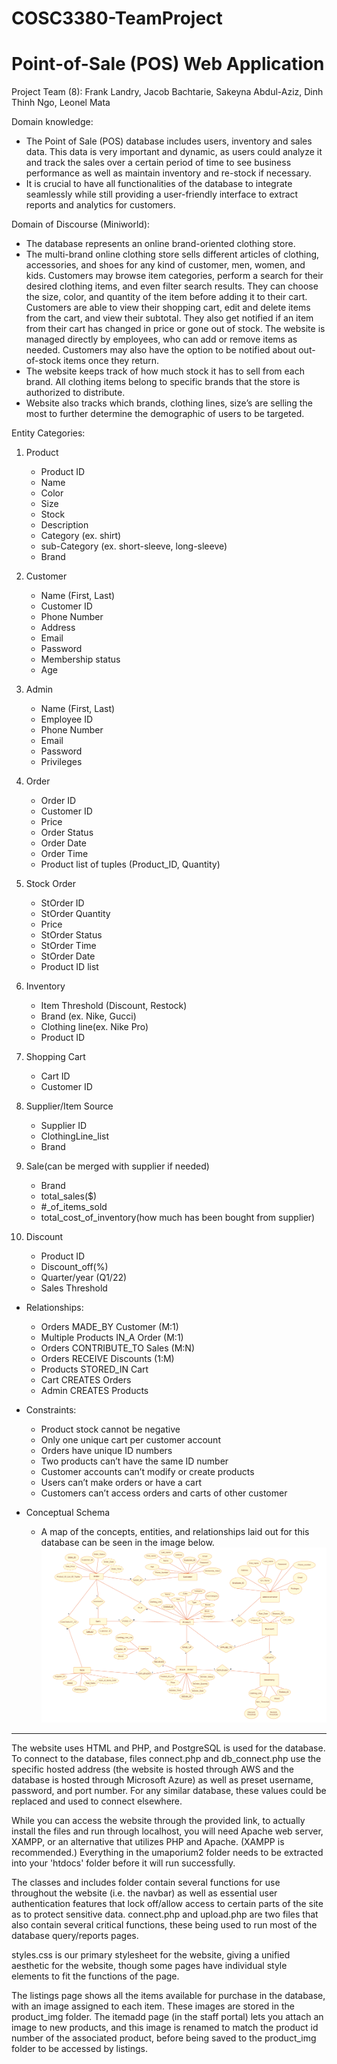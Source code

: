 # COSC3380-TeamProject
# Point-of-Sale (POS) Web Application

Project Team (8): Frank Landry, Jacob Bachtarie, Sakeyna Abdul-Aziz, Dinh Thinh Ngo, Leonel Mata

Domain knowledge:
- The Point of Sale (POS) database includes users, inventory and sales data. This data is very important and dynamic, as users could analyze it and track the sales over a certain period of time to see business performance as well as maintain inventory and re-stock if necessary.
- It is crucial to have all functionalities of the database to integrate seamlessly while still providing a user-friendly interface to extract reports and analytics for customers.

Domain of Discourse (Miniworld):
- The database represents an online brand-oriented clothing store.
- The multi-brand online clothing store sells different articles of clothing, accessories, and shoes for any kind of customer, men, women, and kids. Customers may browse item categories, perform a search for their desired clothing items, and even filter search results. They can choose the size, color, and quantity of the item before adding it to their cart. Customers are able to view their shopping cart, edit and delete items from the cart, and view their subtotal. They also get notified if an item from their cart has changed in price or gone out of stock. The website is managed directly by employees, who can add or remove items as needed. Customers may also have the option to be notified about out-of-stock items once they return.
- The website keeps track of how much stock it has to sell from each brand. All clothing items belong to specific brands that the store is authorized to distribute.
- Website also tracks which brands, clothing lines, size’s are selling the most to further determine the demographic of users to be targeted. 

Entity Categories:
1. Product
    - Product ID
    - Name
    - Color
    - Size
    - Stock
    - Description
    - Category (ex. shirt)
    - sub-Category (ex. short-sleeve, long-sleeve)
    - Brand

2. Customer
    - Name (First, Last)
    - Customer ID
    - Phone Number
    - Address
    - Email
    - Password
    - Membership status
    - Age

3. Admin
    - Name (First, Last)
    - Employee ID
    - Phone Number
    - Email
    - Password
    - Privileges

4. Order
    - Order ID
    - Customer ID
    - Price
    - Order Status
    - Order Date
    - Order Time
    - Product list of tuples (Product_ID, Quantity)

5. Stock Order
    - StOrder ID
    - StOrder Quantity
    - Price
    - StOrder Status
    - StOrder Time
    - StOrder Date
    - Product ID list

6. Inventory
    - Item Threshold (Discount, Restock)
    - Brand (ex. Nike, Gucci)
    - Clothing line(ex. Nike Pro)
    - Product ID

7. Shopping Cart
    - Cart ID
    - Customer ID

8. Supplier/Item Source
    - Supplier ID
    - ClothingLine_list
    - Brand

9. Sale(can be merged with supplier if needed)
    - Brand
    - total_sales($)
    - #_of_items_sold
    - total_cost_of_inventory(how much has been bought from supplier)

10. Discount
    - Product ID
    - Discount_off(%)
    - Quarter/year (Q1/22)
    - Sales Threshold

- Relationships:
    - Orders MADE_BY Customer (M:1)
    - Multiple Products IN_A Order (M:1)
    - Orders CONTRIBUTE_TO Sales (M:N)
    - Orders RECEIVE Discounts (1:M)
    - Products STORED_IN Cart
    - Cart CREATES Orders
    - Admin CREATES Products

- Constraints:
    - Product stock cannot be negative
    - Only one unique cart per customer account
    - Orders have unique ID numbers
    - Two products can’t have the same ID number
    - Customer accounts can’t modify or create products
    - Users can’t make orders or have a cart
    - Customers can’t access orders and carts of other customer

- Conceptual Schema
    - A map of the concepts, entities, and relationships laid out for this database can be seen in the image below.
    ![Screenshot](ERdiagramPicture.png)
   
------------------------------------
The website uses HTML and PHP, and PostgreSQL is used for the database. To connect to the database, files connect.php and db_connect.php use the specific hosted address (the website is hosted through AWS and the database is hosted through Microsoft Azure) as well as preset username, password, and port number. For any similar database, these values could be replaced and used to connect elsewhere. 

While you can access the website through the provided link, to actually install the files and run through localhost, you will need Apache web server, XAMPP, or an alternative that utilizes PHP and Apache. (XAMPP is recommended.) Everything in the umaporium2 folder needs to be extracted into your 'htdocs' folder before it will run successfully. 


The classes and includes folder contain several functions for use throughout the website (i.e. the navbar) as well as essential user authentication features that lock off/allow access to certain parts of the site as to protect sensitive data. connect.php and upload.php are two files that also contain several critical functions, these being used to run most of the database query/reports pages.

styles.css is our primary stylesheet for the website, giving a unified aesthetic for the website, though some pages have individual style elements to fit the functions of the page. 

The listings page shows all the items available for purchase in the database, with an image assigned to each item. These images are stored in the product_img folder. The itemadd page (in the staff portal) lets you attach an image to new products, and this image is renamed to match the product id number of the associated product, before being saved to the product_img folder to be accessed by listings.
